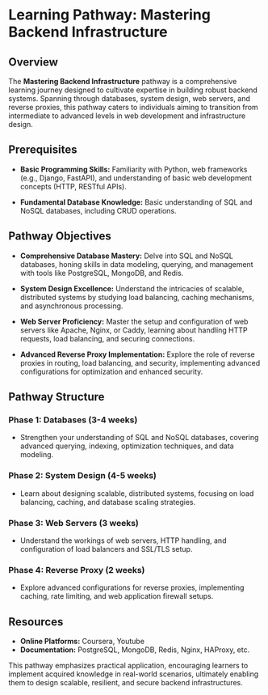 # Learning Pathway: Mastering Backend Infrastructure

## Overview

The **Mastering Backend Infrastructure** pathway is a comprehensive learning journey designed to cultivate expertise in building robust backend systems. Spanning through databases, system design, web servers, and reverse proxies, this pathway caters to individuals aiming to transition from intermediate to advanced levels in web development and infrastructure design.

## Prerequisites

- **Basic Programming Skills:** Familiarity with Python, web frameworks (e.g., Django, FastAPI), and understanding of basic web development concepts (HTTP, RESTful APIs).

- **Fundamental Database Knowledge:** Basic understanding of SQL and NoSQL databases, including CRUD operations.

## Pathway Objectives

- **Comprehensive Database Mastery:** Delve into SQL and NoSQL databases, honing skills in data modeling, querying, and management with tools like PostgreSQL, MongoDB, and Redis.

- **System Design Excellence:** Understand the intricacies of scalable, distributed systems by studying load balancing, caching mechanisms, and asynchronous processing.

- **Web Server Proficiency:** Master the setup and configuration of web servers like Apache, Nginx, or Caddy, learning about handling HTTP requests, load balancing, and securing connections.

- **Advanced Reverse Proxy Implementation:** Explore the role of reverse proxies in routing, load balancing, and security, implementing advanced configurations for optimization and enhanced security.

## Pathway Structure

### Phase 1: Databases (3-4 weeks)

- Strengthen your understanding of SQL and NoSQL databases, covering advanced querying, indexing, optimization techniques, and data modeling.

### Phase 2: System Design (4-5 weeks)

- Learn about designing scalable, distributed systems, focusing on load balancing, caching, and database scaling strategies.

### Phase 3: Web Servers (3 weeks)

- Understand the workings of web servers, HTTP handling, and configuration of load balancers and SSL/TLS setup.

### Phase 4: Reverse Proxy (2 weeks)

- Explore advanced configurations for reverse proxies, implementing caching, rate limiting, and web application firewall setups.

## Resources

- **Online Platforms:** Coursera, Youtube
- **Documentation:** PostgreSQL, MongoDB, Redis, Nginx, HAProxy, etc.

This pathway emphasizes practical application, encouraging learners to implement acquired knowledge in real-world scenarios, ultimately enabling them to design scalable, resilient, and secure backend infrastructures.
